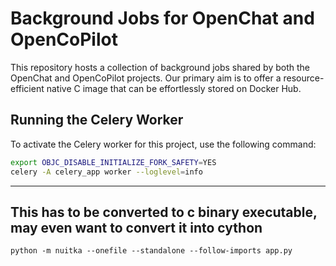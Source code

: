 # Background Jobs for OpenChat and OpenCoPilot

This repository hosts a collection of background jobs shared by both the OpenChat and OpenCoPilot projects. Our primary aim is to offer a resource-efficient native C image that can be effortlessly stored on Docker Hub.

## Running the Celery Worker

To activate the Celery worker for this project, use the following command:

```bash
export OBJC_DISABLE_INITIALIZE_FORK_SAFETY=YES
celery -A celery_app worker --loglevel=info

```
---


## This has to be converted to c binary executable, may even want to convert it into cython


`python -m nuitka --onefile --standalone --follow-imports app.py`